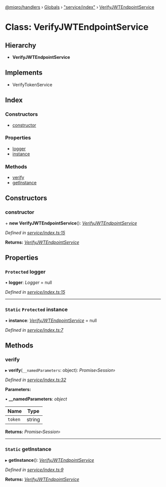 [@miqro/handlers](../README.md) › [Globals](../globals.md) › ["service/index"](../modules/_service_index_.md) › [VerifyJWTEndpointService](_service_index_.verifyjwtendpointservice.md)

# Class: VerifyJWTEndpointService

## Hierarchy

* **VerifyJWTEndpointService**

## Implements

* VerifyTokenService

## Index

### Constructors

* [constructor](_service_index_.verifyjwtendpointservice.md#constructor)

### Properties

* [logger](_service_index_.verifyjwtendpointservice.md#protected-logger)
* [instance](_service_index_.verifyjwtendpointservice.md#static-protected-instance)

### Methods

* [verify](_service_index_.verifyjwtendpointservice.md#verify)
* [getInstance](_service_index_.verifyjwtendpointservice.md#static-getinstance)

## Constructors

###  constructor

\+ **new VerifyJWTEndpointService**(): *[VerifyJWTEndpointService](_service_index_.verifyjwtendpointservice.md)*

*Defined in [service/index.ts:15](https://github.com/claukers/miqro-express/blob/e61598b/src/service/index.ts#L15)*

**Returns:** *[VerifyJWTEndpointService](_service_index_.verifyjwtendpointservice.md)*

## Properties

### `Protected` logger

• **logger**: *Logger* = null

*Defined in [service/index.ts:15](https://github.com/claukers/miqro-express/blob/e61598b/src/service/index.ts#L15)*

___

### `Static` `Protected` instance

▪ **instance**: *[VerifyJWTEndpointService](_service_index_.verifyjwtendpointservice.md)* = null

*Defined in [service/index.ts:7](https://github.com/claukers/miqro-express/blob/e61598b/src/service/index.ts#L7)*

## Methods

###  verify

▸ **verify**(`__namedParameters`: object): *Promise‹Session›*

*Defined in [service/index.ts:32](https://github.com/claukers/miqro-express/blob/e61598b/src/service/index.ts#L32)*

**Parameters:**

▪ **__namedParameters**: *object*

Name | Type |
------ | ------ |
`token` | string |

**Returns:** *Promise‹Session›*

___

### `Static` getInstance

▸ **getInstance**(): *[VerifyJWTEndpointService](_service_index_.verifyjwtendpointservice.md)*

*Defined in [service/index.ts:9](https://github.com/claukers/miqro-express/blob/e61598b/src/service/index.ts#L9)*

**Returns:** *[VerifyJWTEndpointService](_service_index_.verifyjwtendpointservice.md)*
